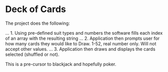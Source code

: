 # Deck of Cards 

The project does the following:

... 1. Using pre-defined suit types and numbers the software fills each index of an array with the resulting string
... 2. Application then prompts user for how many cards they would like to Draw. 1-52, real number only. Will not accept other values.
... 3. Application then draws and displays the cards selected (shuffled or not).


This is a pre-cursor to blackjack and hopefully poker.
